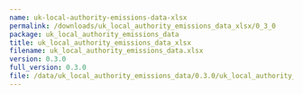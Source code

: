```yaml
---
name: uk-local-authority-emissions-data-xlsx
permalink: /downloads/uk_local_authority_emissions_data_xlsx/0_3_0
package: uk_local_authority_emissions_data
title: uk_local_authority_emissions_data_xlsx
filename: uk_local_authority_emissions_data.xlsx
version: 0.3.0
full_version: 0.3.0
file: /data/uk_local_authority_emissions_data/0.3.0/uk_local_authority_emissions_data.xlsx
---
```

